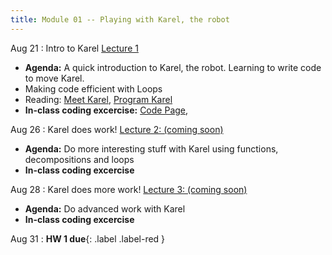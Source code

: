 ```yaml
---
title: Module 01 -- Playing with Karel, the robot
---
```


Aug 21
: Intro to Karel [Lecture 1](../assets/files/MEA_217-Lecture1.pdf)
- **Agenda:** A quick introduction to Karel, the robot. Learning to write code to move Karel.
- Making code efficient with Loops
- Reading: [Meet Karel](https://compedu.stanford.edu/karel-reader/docs/python/en/chapter1.html), [Program Karel](https://compedu.stanford.edu/karel-reader/docs/python/en/chapter2.html)
- **In-class coding excercise:** [Code Page](https://compedu.stanford.edu/karel-reader/docs/python/en/ide.html), 

Aug 26 
: Karel does work! [Lecture 2: (coming soon)](#)
-  **Agenda:** Do more interesting stuff with Karel using functions, decompositions and loops
- **In-class coding excercise**

Aug 28
: Karel does more work! [Lecture 3: (coming soon)](#)
-  **Agenda:** Do advanced work with Karel
- **In-class coding excercise**

Aug 31
: **HW 1 due**{: .label .label-red }
